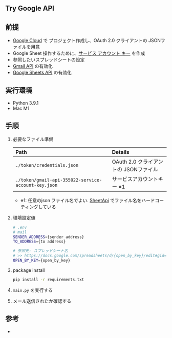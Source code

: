 ## Try Google API

## 前提
- [Google Cloud](https://console.cloud.google.com/) で プロジェクト作成し、OAuth 2.0 クライアントの JSONファイルを用意
- Google Sheet 操作するために、[サービス アカウント キー](https://www.dragonarrow.work/articles/95) を作成
- 参照したいスプレッドシートの設定
- [Gmail API](https://console.cloud.google.com/marketplace/product/google/gmail.googleapis.com) の有効化
- [Google Sheets API](https://console.cloud.google.com/marketplace/product/google/sheets.googleapis.com) の有効化

## 実行環境
- Python 3.9.1
- Mac M1

## 手順

1. 必要なファイル準備

    |Path|Details|
    |:-|:-|
    |`./token/credentials.json`|OAuth 2.0 クライアントの JSONファイル|
    |`./token/gmail-api-355022-service-account-key.json`|サービスアカウントキー ※1|

   - ※1: 任意のjson ファイル名でよい. [SheetApi](https://github.com/KazusaNakagawa/try-docs/blob/eca14a49fa233b79ee29568c83c6a36770957ce8/src/google_api/models/sheets_api.py#L15) でファイル名をハードコーティングしている

2. 環境設定値

    ```bash
    # .env
    # mail
    SENDER_ADDRESS={sender address}
    TO_ADDRESS={to address}

    # 参照先: スプレッドシート名
    # >> https://docs.google.com/spreadsheets/d/{open_by_key}/edit#gid=0
    OPEN_BY_KEY={open_by_key}
    ```

3. package install

    ```bash
    pip install -r requirements.txt
    ```

4. `main.py` を実行する

5. メール送信されたか確認する


## 参考
- 
